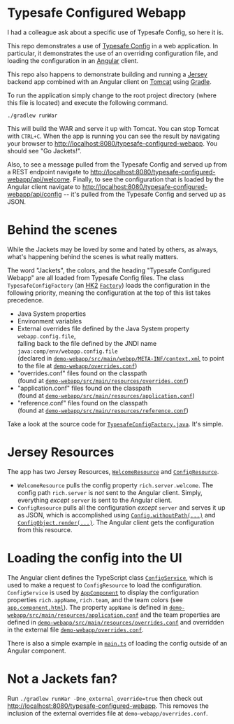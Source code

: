 # Typesafe Configured Webapp

I had a colleague ask about a specific use of Typesafe Config, so here it is.

This repo demonstrates a use of [Typesafe Config][] in a web application.
In particular, it demonstrates the use of an overriding configuration file,
and loading the configuration in an [Angular][] client.

This repo also happens to demonstrate building and running a [Jersey][]
backend app combined with an Angular client on [Tomcat][] using [Gradle][].

To run the application simply change to the root project directory
(where this file is located) and execute the following command.
```
./gradlew runWar
```

This will build the WAR and serve it up with Tomcat. You can stop
Tomcat with `CTRL+C`. When the app is running you can see the
result by navigating your browser to <http://localhost:8080/typesafe-configured-webapp>.
You should see "Go Jackets!".

Also, to see a message pulled from the Typesafe Config and served up from
a REST endpoint navigate to
<http://localhost:8080/typesafe-configured-webapp/api/welcome>.
Finally, to see the configuration that is loaded by the Angular client
navigate to <http://localhost:8080/typesafe-configured-webapp/api/config> --
it's pulled from the Typesafe Config and served up as JSON.

# Behind the scenes

While the Jackets may be loved by some and hated by others, as always,
what's happening behind the scenes is what really matters.

The word "Jackets", the colors, and the heading "Typesafe Configured Webapp"
are all loaded from Typesafe Config files. The class `TypesafeConfigFactory`
(an [HK2][] [`Factory`][Factory]) loads the configuration in the following priority,
meaning the configuration at the top of this list takes precedence.

- Java System properties
- Environment variables
- External overrides file defined by the Java System property `webapp.config.file`,\
  falling back to the file defined by the JNDI name `java:comp/env/webapp.config.file`\
  (declared in [`demo-webapp/src/main/webpp/META-INF/context.xml`][ctx] to point to
  the file at [`demo-webapp/overrides.conf`][EO])
- "overrides.conf" files found on the classpath\
  (found at [`demo-webapp/src/main/resources/overrides.conf`][overrides])
- "application.conf" files found on the classpath\
  (found at [`demo-webapp/src/main/resources/application.conf`][application])
- "reference.conf" files found on the classpath\
  (found at [`demo-webapp/src/main/resources/reference.conf`][reference])

Take a look at the source code for [`TypesafeConfigFactory.java`][TSCF]. It's simple.

# Jersey Resources

The app has two Jersey Resources, [`WelcomeResource`][WR] and [`ConfigResource`][CR].

- `WelcomeResource` pulls the config property `rich.server.welcome`. The config
  path `rich.server` is _not_ sent to the Angular client. Simply, everything
  _except_ `server` is sent to the Angular client.
- `ConfigResource` pulls all the configuration _except_ `server` and serves
  it up as JSON, which is accomplished using [`Config.withoutPath(...)`][WithoutPath]
  and [`ConfigObject.render(...)`][Render].
  The Angular client gets the configuration from this resource.

# Loading the config into the UI

The Angular client defines the TypeScript class [`ConfigService`][CS], which is
used to make a request to `ConfigResource` to load the configuration.
`ConfigService` is used by [`AppComponent`][AC] to display the configuration
properties `rich.appName`, `rich.team`, and the team colors (see [`app.component.html`][AH]).
The property `appName` is defined in [`demo-webapp/src/main/resources/application.conf`][application]
and the team properties are defined in [`demo-webapp/src/main/resources/overrides.conf`][overrides]
and overridden in the external file [`demo-webapp/overrides.conf`][EO].

There is also a simple example in [`main.ts`][main] of loading the config outside of
an Angular component.

# Not a Jackets fan?

Run `./gradlew runWar -Dno_external_override=true` then check out
<http://localhost:8080/typesafe-configured-webapp>. This removes the inclusion
of the external overrides file at `demo-webapp/overrides.conf`.

[Typesafe Config]: https://github.com/lightbend/config
[Angular]: https://angular.io/
[Jersey]: https://jersey.github.io/
[Tomcat]: http://tomcat.apache.org/
[Gradle]: https://gradle.org/
[HK2]: https://javaee.github.io/hk2/
[Factory]: https://javaee.github.io/hk2/apidocs/org/glassfish/hk2/api/Factory.html
[ctx]: https://scm.ctisl.gtri.gatech.edu/git/users/ra95/repos/typesafe-configured-webapp/browse/demo-webapp/src/main/webapp/META-INF/context.xml
[EO]: https://scm.ctisl.gtri.gatech.edu/git/users/ra95/repos/typesafe-configured-webapp/browse/demo-webapp/overrides.conf
[overrides]: https://scm.ctisl.gtri.gatech.edu/git/users/ra95/repos/typesafe-configured-webapp/browse/demo-webapp/src/main/resources/overrides.conf
[application]: https://scm.ctisl.gtri.gatech.edu/git/users/ra95/repos/typesafe-configured-webapp/browse/demo-webapp/src/main/resources/application.conf
[reference]: https://scm.ctisl.gtri.gatech.edu/git/users/ra95/repos/typesafe-configured-webapp/browse/demo-webapp/src/main/resources/reference.conf
[TSCF]: https://scm.ctisl.gtri.gatech.edu/git/users/ra95/repos/typesafe-configured-webapp/browse/demo-webapp/src/main/java/rich/TypesafeConfigFactory.java#35
[WR]: https://scm.ctisl.gtri.gatech.edu/git/users/ra95/repos/typesafe-configured-webapp/browse/demo-webapp/src/main/java/rich/WelcomeResource.java
[CR]: https://scm.ctisl.gtri.gatech.edu/git/users/ra95/repos/typesafe-configured-webapp/browse/demo-webapp/src/main/java/rich/ConfigResource.java
[WithoutPath]: https://lightbend.github.io/config/latest/api/com/typesafe/config/Config.html#withoutPath-java.lang.String-
[Render]: https://lightbend.github.io/config/latest/api/com/typesafe/config/ConfigValue.html#render-com.typesafe.config.ConfigRenderOptions-
[CS]: https://scm.ctisl.gtri.gatech.edu/git/users/ra95/repos/typesafe-configured-webapp/browse/demo-ui/src/app/config/config.service.ts
[AC]: https://scm.ctisl.gtri.gatech.edu/git/users/ra95/repos/typesafe-configured-webapp/browse/demo-ui/src/app/app.component.ts
[AH]: https://scm.ctisl.gtri.gatech.edu/git/users/ra95/repos/typesafe-configured-webapp/browse/demo-ui/src/app/app.component.html
[main]: https://scm.ctisl.gtri.gatech.edu/git/users/ra95/repos/typesafe-configured-webapp/browse/demo-ui/src/main.ts
